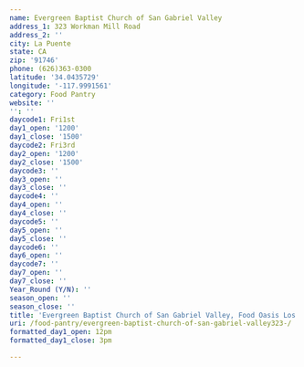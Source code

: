 ```yaml
---
name: Evergreen Baptist Church of San Gabriel Valley
address_1: 323 Workman Mill Road
address_2: ''
city: La Puente
state: CA
zip: '91746'
phone: (626)363-0300
latitude: '34.0435729'
longitude: '-117.9991561'
category: Food Pantry
website: ''
'': ''
daycode1: Fri1st
day1_open: '1200'
day1_close: '1500'
daycode2: Fri3rd
day2_open: '1200'
day2_close: '1500'
daycode3: ''
day3_open: ''
day3_close: ''
daycode4: ''
day4_open: ''
day4_close: ''
daycode5: ''
day5_open: ''
day5_close: ''
daycode6: ''
day6_open: ''
daycode7: ''
day7_open: ''
day7_close: ''
Year_Round (Y/N): ''
season_open: ''
season_close: ''
title: 'Evergreen Baptist Church of San Gabriel Valley, Food Oasis Los Angeles'
uri: /food-pantry/evergreen-baptist-church-of-san-gabriel-valley323-/
formatted_day1_open: 12pm
formatted_day1_close: 3pm

---
```

